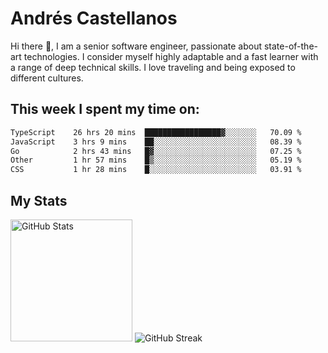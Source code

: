 # Andrés Castellanos

Hi there 👋, I am a senior software engineer, passionate about state-of-the-art technologies. I consider myself highly adaptable and a fast learner with a range of deep technical skills. I love traveling and being exposed to different cultures.

## This week I spent my time on:

<!--START_SECTION:waka-->

```txt
TypeScript    26 hrs 20 mins  █████████████████▓░░░░░░░   70.09 %
JavaScript    3 hrs 9 mins    ██░░░░░░░░░░░░░░░░░░░░░░░   08.39 %
Go            2 hrs 43 mins   █▓░░░░░░░░░░░░░░░░░░░░░░░   07.25 %
Other         1 hr 57 mins    █▒░░░░░░░░░░░░░░░░░░░░░░░   05.19 %
CSS           1 hr 28 mins    █░░░░░░░░░░░░░░░░░░░░░░░░   03.91 %
```

<!--END_SECTION:waka-->

## My Stats

<img height="195" src="https://github-readme-stats.vercel.app/api?username=andrescv&show_icons=true&theme=onedark&hide_border=true&card_width=495" alt="GitHub Stats" />

<img src="https://streak-stats.demolab.com?user=andrescv&theme=one-dark-pro&hide_border=true" alt="GitHub Streak" />

